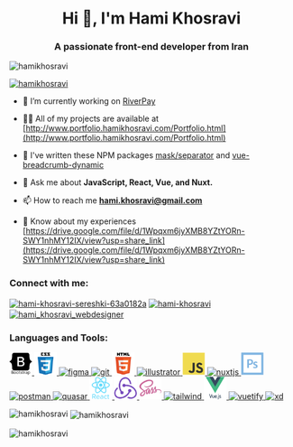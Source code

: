 <h1 align="center">Hi 👋, I'm Hami Khosravi</h1>
<h3 align="center">A passionate front-end developer from Iran</h3>

<p align="left"> <img src="https://komarev.com/ghpvc/?username=hamikhosravi&label=Profile%20views&color=0e75b6&style=flat" alt="hamikhosravi" /> </p>

<p align="left"> <a href="https://github.com/ryo-ma/github-profile-trophy"><img src="https://github-profile-trophy.vercel.app/?username=hamikhosravi" alt="hamikhosravi" /></a> </p>

- 🔭 I’m currently working on [RiverPay](https://console.riverpay.io/auth/login)

- 👨‍💻 All of my projects are available at [http://www.portfolio.hamikhosravi.com/Portfolio.html](http://www.portfolio.hamikhosravi.com/Portfolio.html)

- 📝 I've written these NPM packages [mask/separator](https://www.npmjs.com/package/v-digits-separator) and [vue-breadcrumb-dynamic](https://www.npmjs.com/package/vue-breadcrumb-dynamic)

- 💬 Ask me about **JavaScript, React, Vue, and Nuxt.**

- 📫 How to reach me **hami.khosravi@gmail.com**

- 📄 Know about my experiences [https://drive.google.com/file/d/1Wpqxm6jyXMB8YZtYORn-SWY1nhMY12IX/view?usp=share_link](https://drive.google.com/file/d/1Wpqxm6jyXMB8YZtYORn-SWY1nhMY12IX/view?usp=share_link)

<h3 align="left">Connect with me:</h3>
<p align="left">
<a href="https://linkedin.com/in/hami-khosravi-sereshki-63a0182a" target="blank"><img align="center" src="https://raw.githubusercontent.com/rahuldkjain/github-profile-readme-generator/master/src/images/icons/Social/linked-in-alt.svg" alt="hami-khosravi-sereshki-63a0182a" height="30" width="40" /></a>
<a href="https://stackoverflow.com/users/hami-khosravi" target="blank"><img align="center" src="https://raw.githubusercontent.com/rahuldkjain/github-profile-readme-generator/master/src/images/icons/Social/stack-overflow.svg" alt="hami-khosravi" height="30" width="40" /></a>
<a href="https://instagram.com/hami_khosravi_webdesigner" target="blank"><img align="center" src="https://raw.githubusercontent.com/rahuldkjain/github-profile-readme-generator/master/src/images/icons/Social/instagram.svg" alt="hami_khosravi_webdesigner" height="30" width="40" /></a>
</p>

<h3 align="left">Languages and Tools:</h3>
<p align="left"> <a href="https://getbootstrap.com" target="_blank" rel="noreferrer"> <img src="https://raw.githubusercontent.com/devicons/devicon/master/icons/bootstrap/bootstrap-plain-wordmark.svg" alt="bootstrap" width="40" height="40"/> </a> <a href="https://www.w3schools.com/css/" target="_blank" rel="noreferrer"> <img src="https://raw.githubusercontent.com/devicons/devicon/master/icons/css3/css3-original-wordmark.svg" alt="css3" width="40" height="40"/> </a> <a href="https://www.figma.com/" target="_blank" rel="noreferrer"> <img src="https://www.vectorlogo.zone/logos/figma/figma-icon.svg" alt="figma" width="40" height="40"/> </a> <a href="https://git-scm.com/" target="_blank" rel="noreferrer"> <img src="https://www.vectorlogo.zone/logos/git-scm/git-scm-icon.svg" alt="git" width="40" height="40"/> </a> <a href="https://www.w3.org/html/" target="_blank" rel="noreferrer"> <img src="https://raw.githubusercontent.com/devicons/devicon/master/icons/html5/html5-original-wordmark.svg" alt="html5" width="40" height="40"/> </a> <a href="https://www.adobe.com/in/products/illustrator.html" target="_blank" rel="noreferrer"> <img src="https://www.vectorlogo.zone/logos/adobe_illustrator/adobe_illustrator-icon.svg" alt="illustrator" width="40" height="40"/> </a> <a href="https://developer.mozilla.org/en-US/docs/Web/JavaScript" target="_blank" rel="noreferrer"> <img src="https://raw.githubusercontent.com/devicons/devicon/master/icons/javascript/javascript-original.svg" alt="javascript" width="40" height="40"/> </a> <a href="https://nuxtjs.org/" target="_blank" rel="noreferrer"> <img src="https://www.vectorlogo.zone/logos/nuxtjs/nuxtjs-icon.svg" alt="nuxtjs" width="40" height="40"/> </a> <a href="https://www.photoshop.com/en" target="_blank" rel="noreferrer"> <img src="https://raw.githubusercontent.com/devicons/devicon/master/icons/photoshop/photoshop-line.svg" alt="photoshop" width="40" height="40"/> </a> <a href="https://postman.com" target="_blank" rel="noreferrer"> <img src="https://www.vectorlogo.zone/logos/getpostman/getpostman-icon.svg" alt="postman" width="40" height="40"/> </a> <a href="https://quasar.dev/" target="_blank" rel="noreferrer"> <img src="https://cdn.quasar.dev/logo/svg/quasar-logo.svg" alt="quasar" width="40" height="40"/> </a> <a href="https://reactjs.org/" target="_blank" rel="noreferrer"> <img src="https://raw.githubusercontent.com/devicons/devicon/master/icons/react/react-original-wordmark.svg" alt="react" width="40" height="40"/> </a> <a href="https://redux.js.org" target="_blank" rel="noreferrer"> <img src="https://raw.githubusercontent.com/devicons/devicon/master/icons/redux/redux-original.svg" alt="redux" width="40" height="40"/> </a> <a href="https://sass-lang.com" target="_blank" rel="noreferrer"> <img src="https://raw.githubusercontent.com/devicons/devicon/master/icons/sass/sass-original.svg" alt="sass" width="40" height="40"/> </a> <a href="https://tailwindcss.com/" target="_blank" rel="noreferrer"> <img src="https://www.vectorlogo.zone/logos/tailwindcss/tailwindcss-icon.svg" alt="tailwind" width="40" height="40"/> </a> <a href="https://vuejs.org/" target="_blank" rel="noreferrer"> <img src="https://raw.githubusercontent.com/devicons/devicon/master/icons/vuejs/vuejs-original-wordmark.svg" alt="vuejs" width="40" height="40"/> </a> <a href="https://vuetifyjs.com/en/" target="_blank" rel="noreferrer"> <img src="https://bestofjs.org/logos/vuetify.svg" alt="vuetify" width="40" height="40"/> </a> <a href="https://www.adobe.com/products/xd.html" target="_blank" rel="noreferrer"> <img src="https://cdn.worldvectorlogo.com/logos/adobe-xd.svg" alt="xd" width="40" height="40"/> </a> </p>

<p><img align="left" src="https://github-readme-stats.vercel.app/api/top-langs?username=hamikhosravi&show_icons=true&locale=en&layout=compact" alt="hamikhosravi" /></p>

<p>&nbsp;<img align="center" src="https://github-readme-stats.vercel.app/api?username=hamikhosravi&show_icons=true&locale=en" alt="hamikhosravi" /></p>

<p><img align="center" src="https://github-readme-streak-stats.herokuapp.com/?user=hamikhosravi&" alt="hamikhosravi" /></p>
